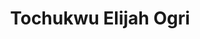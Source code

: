 ---
id: tochukwu_ogri
title: Tochukwu Elijah Ogri
filtername: T. E. Ogri
role: Ph. D. Student
status: current
year: 2026
bio: graduated in 2019 with a first-class honors bachelor’s degree in Mechanical Engineering from the University of Benin, Nigeria.  During his undergraduate degree, he worked as a research assistant in Azura Lab at the University of Benin Nigeria where he carried out the design and analysis of an all-terrain vehicle(ATV). He is passionate about the mechanical design of autonomous systems, reinforcement learning, and control theory. He worked briefly as a software engineer after his undergraduate study, and he is currently a Ph.D. student at Oklahoma State University under the supervision of Dr. Rushikesh Kamalapurkar who directs the Systems, Cognition, and Control Laboratory. His research is on using control theory to develop new stability-aware reinforcement learning techniques for safety-critical autonomous systems. As well as the development of learning techniques that are geared towards robotic systems that exhibit nonsmooth phenomena, where policy synthesis is particularly challenging.
---